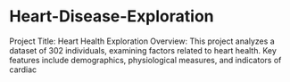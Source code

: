 # Heart-Disease-Exploration
Project Title: Heart Health Exploration Overview: This project analyzes a dataset of 302 individuals, examining factors related to heart health. Key features include demographics, physiological measures, and indicators of cardiac 
